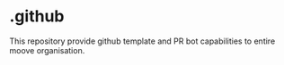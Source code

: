 # .github

This repository provide github template and PR bot capabilities to entire moove organisation.
